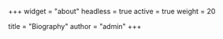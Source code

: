 +++
widget = "about"
headless = true
active = true
weight = 20

title = "Biography"
author = "admin"
+++
